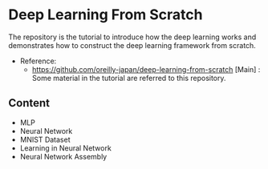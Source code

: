 # Deep Learning From Scratch



The repository is the tutorial to introduce how the deep learning works and demonstrates how to construct the deep learning framework from scratch.



* Reference:
  * https://github.com/oreilly-japan/deep-learning-from-scratch [Main] : Some material in the tutorial are referred to this repository.



## Content



* MLP
* Neural Network
* MNIST Dataset
* Learning in Neural Network 
* Neural Network Assembly